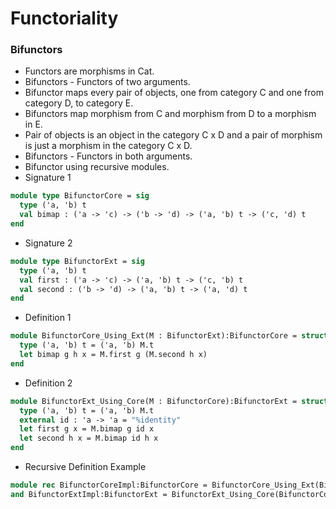 # Functoriality
### Bifunctors
- Functors are morphisms in Cat.
- Bifunctors - Functors of two arguments.
- Bifunctor maps every pair of objects, one from category C and one from category D, to category E.
- Bifunctors map morphism from C and morphism from D to a morphism in E.
- Pair of objects is an object in the category C x D and a pair of morphism is just a morphism in the category C x D.
- Bifunctors - Functors in both arguments.
- Bifunctor using recursive modules.
- Signature 1
```ocaml
module type BifunctorCore = sig
  type ('a, 'b) t
  val bimap : ('a -> 'c) -> ('b -> 'd) -> ('a, 'b) t -> ('c, 'd) t
end
```
- Signature 2
```ocaml
module type BifunctorExt = sig
  type ('a, 'b) t
  val first : ('a -> 'c) -> ('a, 'b) t -> ('c, 'b) t
  val second : ('b -> 'd) -> ('a, 'b) t -> ('a, 'd) t
end
```
- Definition 1
```ocaml
module BifunctorCore_Using_Ext(M : BifunctorExt):BifunctorCore = struct
  type ('a, 'b) t = ('a, 'b) M.t
  let bimap g h x = M.first g (M.second h x)
end
```
- Definition 2
```ocaml
module BifunctorExt_Using_Core(M : BifunctorCore):BifunctorExt = struct
  type ('a, 'b) t = ('a, 'b) M.t
  external id : 'a -> 'a = "%identity"
  let first g x = M.bimap g id x
  let second h x = M.bimap id h x
end
```
- Recursive Definition Example
```ocaml
module rec BifunctorCoreImpl:BifunctorCore = BifunctorCore_Using_Ext(BifunctorExtImpl)
and BifunctorExtImpl:BifunctorExt = BifunctorExt_Using_Core(BifunctorCoreImpl)
```
